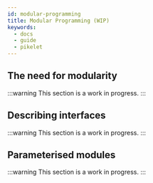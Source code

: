 ```yaml
---
id: modular-programming
title: Modular Programming (WIP)
keywords:
  - docs
  - guide
  - pikelet
---
```


## The need for modularity

:::warning
This section is a work in progress.
:::

## Describing interfaces

:::warning
This section is a work in progress.
:::

## Parameterised modules

:::warning
This section is a work in progress.
:::
